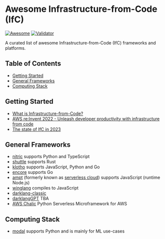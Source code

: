 # Awesome Infrastructure-from-Code (IfC)
[![Awesome](https://awesome.re/badge.svg)](https://awesome.re) [![Validator](https://github.com/ehsanmok/awesome-infrastructure-from-code/actions/workflows/validator.yml/badge.svg)](https://github.com/ehsanmok/awesome-infrastructure-from-code/actions/workflows/validator.yml)

A curated list of awesome Infrastructure-from-Code (IfC) frameworks and platforms.

## Table of Contents

- [Getting Started](#getting-started)
- [General Frameworks](#general-frameworks)
- [Computing Stack](#computing-stack)

## Getting Started

- [What is Infrastructure-from-Code?](https://infrastructurefromcode.com/)
- [AWS re:Invent 2022 - Unleash developer productivity with infrastructure from code](https://www.youtube.com/watch?v=RmwKBPCo7o4)
- [The state of IfC in 2023](https://klo.dev/state-of-infrastructure-from-code-2023/)

## General Frameworks

- [nitric](https://nitric.io/) supports Python and TypeScript
- [shuttle](https://www.shuttle.rs/) supports Rust
- [klotho](https://klo.dev/) supports JavaScript, Python and Go
- [encore](https://encore.dev/) supports Go
- [ampt](https://getampt.com/) (formerly known as [serverless cloud](https://www.serverless.com/cloud)) supports JavaScript (runtime Node.js)
- [winglang](https://www.winglang.io/) compiles to JavaScript
- [darklang-classic](https://docs.darklang.com/introduction)
- [darklangGPT](https://darklang.com/) TBA
- [AWS Chalic](https://github.com/aws/chalice) Python Serverless Microframework for AWS

## Computing Stack

- [modal](https://modal.com/) supports Python and is mainly for ML use-cases